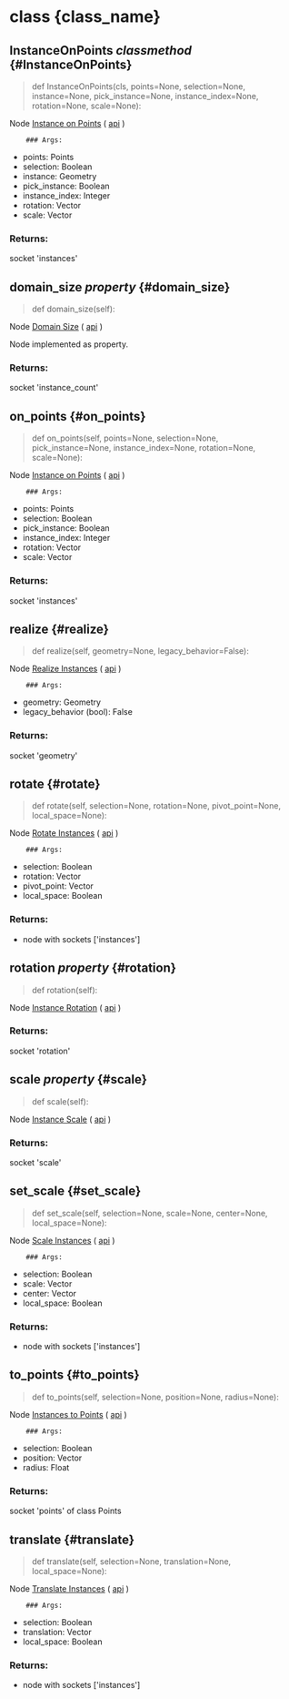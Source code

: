 # class {class_name}

## InstanceOnPoints *classmethod* {#InstanceOnPoints}

> def InstanceOnPoints(cls, points=None, selection=None, instance=None, pick_instance=None, instance_index=None, rotation=None, scale=None):

Node [Instance on Points](node.blender_ref) ( [api](node.blender_python_ref) )

        ### Args:
- points: Points
- selection: Boolean
- instance: Geometry
- pick_instance: Boolean
- instance_index: Integer
- rotation: Vector
- scale: Vector

### Returns:

  socket 'instances'

## domain_size *property* {#domain_size}

> def domain_size(self):

Node [Domain Size](node.blender_ref) ( [api](node.blender_python_ref) )

Node implemented as property.

### Returns:

  socket 'instance_count'

## on_points {#on_points}

> def on_points(self, points=None, selection=None, pick_instance=None, instance_index=None, rotation=None, scale=None):

Node [Instance on Points](node.blender_ref) ( [api](node.blender_python_ref) )

        ### Args:
- points: Points
- selection: Boolean
- pick_instance: Boolean
- instance_index: Integer
- rotation: Vector
- scale: Vector

### Returns:

  socket 'instances'

## realize {#realize}

> def realize(self, geometry=None, legacy_behavior=False):

Node [Realize Instances](node.blender_ref) ( [api](node.blender_python_ref) )

        ### Args:
- geometry: Geometry
- legacy_behavior (bool): False

### Returns:

  socket 'geometry'

## rotate {#rotate}

> def rotate(self, selection=None, rotation=None, pivot_point=None, local_space=None):

Node [Rotate Instances](node.blender_ref) ( [api](node.blender_python_ref) )

        ### Args:
- selection: Boolean
- rotation: Vector
- pivot_point: Vector
- local_space: Boolean

### Returns:

- node with sockets ['instances']

## rotation *property* {#rotation}

> def rotation(self):

Node [Instance Rotation](node.blender_ref) ( [api](node.blender_python_ref) )

### Returns:

  socket 'rotation'

## scale *property* {#scale}

> def scale(self):

Node [Instance Scale](node.blender_ref) ( [api](node.blender_python_ref) )

### Returns:

  socket 'scale'

## set_scale {#set_scale}

> def set_scale(self, selection=None, scale=None, center=None, local_space=None):

Node [Scale Instances](node.blender_ref) ( [api](node.blender_python_ref) )

        ### Args:
- selection: Boolean
- scale: Vector
- center: Vector
- local_space: Boolean

### Returns:

- node with sockets ['instances']

## to_points {#to_points}

> def to_points(self, selection=None, position=None, radius=None):

Node [Instances to Points](node.blender_ref) ( [api](node.blender_python_ref) )

        ### Args:
- selection: Boolean
- position: Vector
- radius: Float

### Returns:

  socket 'points' of class Points

## translate {#translate}

> def translate(self, selection=None, translation=None, local_space=None):

Node [Translate Instances](node.blender_ref) ( [api](node.blender_python_ref) )

        ### Args:
- selection: Boolean
- translation: Vector
- local_space: Boolean

### Returns:

- node with sockets ['instances']

